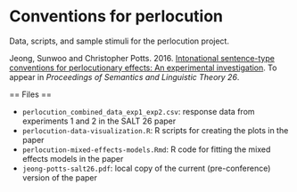# Conventions for perlocution

Data, scripts, and sample stimuli for the perlocution project.

Jeong, Sunwoo and Christopher Potts. 2016. [Intonational sentence-type conventions for perlocutionary effects: An experimental investigation](http://web.stanford.edu/~cgpotts/papers/jeong-potts-salt26.pdf). To appear in _Proceedings of Semantics and Linguistic Theory 26_.

== Files ==

* `perlocution_combined_data_exp1_exp2.csv`: response data from experiments 1 and 2 in the SALT 26 paper
* `perlocution-data-visualization.R`: R scripts for creating the plots in the paper
* `perlocution-mixed-effects-models.Rmd`: R code for fitting the mixed effects models in the paper
* `jeong-potts-salt26.pdf`: local copy of the current (pre-conference) version of the paper

